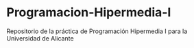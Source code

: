 # Programacion-Hipermedia-I
Repositorio de la práctica de Programación Hipermedia I para la Universidad de Alicante
